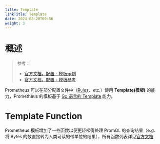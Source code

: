 ```yaml
---
title: Template
linkTitle: Template
date: 2024-08-20T09:56
weight: 3
---
```


# 概述

> 参考：
>
> - [官方文档，配置 - 模板示例](https://prometheus.io/docs/prometheus/latest/configuration/template_examples/)
> - [官方文档，配置 - 模板参考](https://prometheus.io/docs/prometheus/latest/configuration/template_reference/)

Prometheus 可以在部分配置文件中（[Rules](/docs/6.可观测性/Metrics/Prometheus/Configuration/Rules.md)、etc.）使用 **Template(模板)** 的能力，Prometheus 的模板基于 [Go 语言的 Template](/docs/2.编程/高级编程语言/Go/Go%20规范与标准库/Template.md) 能力。

# Template Function

Prometheus 模板增加了一些函数以便更轻松得处理 PromQL 的查询结果（e.g. 将 Bytes 的数直接转为人类可读的带单位的结果），所有函数列表详见[官方文档](https://prometheus.io/docs/prometheus/latest/configuration/template_reference/#functions)

